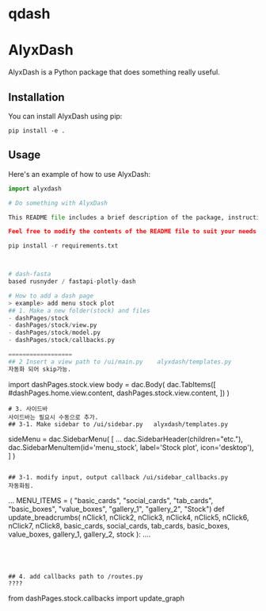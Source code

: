 # qdash

# AlyxDash
AlyxDash is a Python package that does something really useful.

## Installation
You can install AlyxDash using pip:
```shell
pip install -e .
```

## Usage
Here's an example of how to use AlyxDash:
```python
import alyxdash

# Do something with AlyxDash

This README file includes a brief description of the package, instructions for installing and using the package, a section on contributing to the package, and a statement on the package's license.

Feel free to modify the contents of the README file to suit your needs and to accurately describe your package's functionality.

pip install -r requirements.txt



# dash-fasta
based rusnyder / fastapi-plotly-dash

# How to add a dash page
> example> add menu stock plot
## 1. Make a new folder(stock) and files
- dashPages/stock
- dashPages/stock/view.py
- dashPages/stock/model.py
- dashPages/stock/callbacks.py

==================
## 2 Insert a view path to /ui/main.py    alyxdash/templates.py
자동화 되어 skip가능.
```
import dashPages.stock.view
body = dac.Body(
    dac.TabItems([
        #dashPages.home.view.content,
        dashPages.stock.view.content,
    ])
)
```
# 3. 사이드바
사이드바는 필요시 수동으로 추가.
## 3-1. Make sidebar to /ui/sidebar.py   alyxdash/templates.py
```
sideMenu = 	dac.SidebarMenu(
    [ ...
        dac.SidebarHeader(children="etc."),
        dac.SidebarMenuItem(id='menu_stock', label='Stock plot',  icon='desktop'),
    ]
)
```

## 3-1. modify input, output callback /ui/sidebar_callbacks.py
자동화됨.
```
...
MENU_ITEMS = ( "basic_cards", "social_cards", "tab_cards",
               "basic_boxes", "value_boxes",
               "gallery_1", "gallery_2",
               "Stock")
def update_breadcrumbs( nClick1, nClick2, nClick3, nClick4, nClick5, nClick6, nClick7, nClick8,
    basic_cards, social_cards, tab_cards, basic_boxes, value_boxes, gallery_1, gallery_2, stock ):
....

```




## 4. add callbacks path to /routes.py
????
```
from dashPages.stock.callbacks import update_graph
```